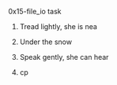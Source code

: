 0x15-file_io task

1. Tread lightly, she is nea

2. Under the snow

3. Speak gently, she can hear

4. cp
